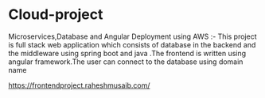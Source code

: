# Cloud-project
Microservices,Database and Angular Deployment using AWS :- This project is full stack web application which consists of database in the backend and the middleware using spring boot and java .The frontend is written using angular framework.The user can connect to the database using domain name

https://frontendproject.raheshmusaib.com/
